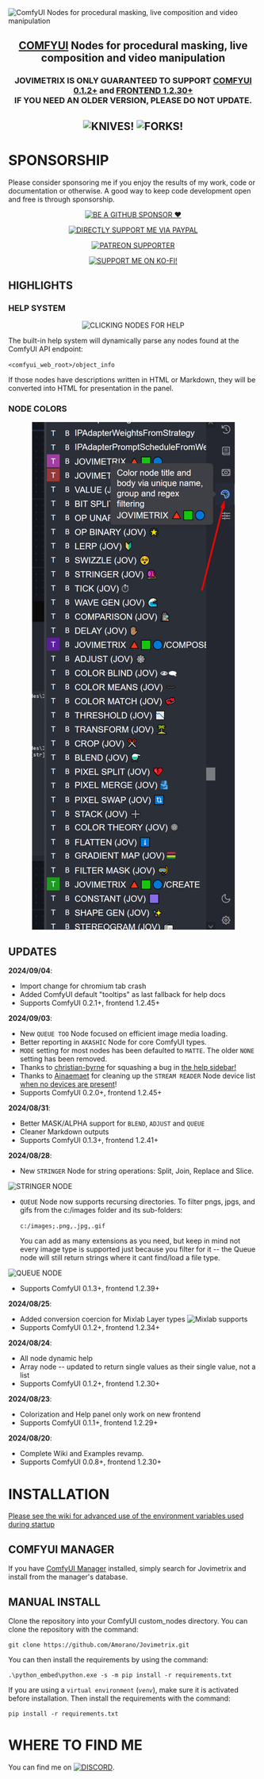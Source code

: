 <picture>
  <source media="(prefers-color-scheme: dark)" srcset="https://github.com/Amorano/Jovimetrix-examples/blob/master/res/logo-jovimetrix.png">
  <source media="(prefers-color-scheme: light)" srcset="https://github.com/Amorano/Jovimetrix-examples/blob/master/res/logo-jovimetrix-light.png">
  <img alt="ComfyUI Nodes for procedural masking, live composition and video manipulation">
</picture>

<h2><div align="center">
<a href="https://github.com/comfyanonymous/ComfyUI">COMFYUI</a> Nodes for procedural masking, live composition and video manipulation
</div></h2>

<h3><div align="center">
JOVIMETRIX IS ONLY GUARANTEED TO SUPPORT <a href="https://github.com/comfyanonymous/ComfyUI">COMFYUI 0.1.2+</a> and <a href="https://github.com/Comfy-Org/ComfyUI_frontend">FRONTEND 1.2.30+</a><br>
IF YOU NEED AN OLDER VERSION, PLEASE DO NOT UPDATE.
</div></h3>

<h2><div align="center">

![KNIVES!](https://badgen.net/github/open-issues/amorano/jovimetrix)
![FORKS!](https://badgen.net/github/forks/amorano/jovimetrix)

</div></h2>

<!---------------------------------------------------------------------------->

# SPONSORSHIP

Please consider sponsoring me if you enjoy the results of my work, code or documentation or otherwise. A good way to keep code development open and free is through sponsorship.

<div align="center">

[![BE A GITHUB SPONSOR ❤️](https://img.shields.io/badge/sponsor-30363D?style=for-the-badge&logo=GitHub-Sponsors&logoColor=#EA4AAA)](https://github.com/sponsors/Amorano)

[![DIRECTLY SUPPORT ME VIA PAYPAL](https://img.shields.io/badge/PayPal-00457C?style=for-the-badge&logo=paypal&logoColor=white)](https://www.paypal.com/paypalme/onarom)

[![PATREON SUPPORTER](https://img.shields.io/badge/Patreon-F96854?style=for-the-badge&logo=patreon&logoColor=white)](https://www.patreon.com/joviex)

[![SUPPORT ME ON KO-FI!](https://ko-fi.com/img/githubbutton_sm.svg)](https://ko-fi.com/alexandermorano)

</div>

## HIGHLIGHTS

### HELP SYSTEM

<div align="center">

![CLICKING NODES FOR HELP](res/wiki/help_002.png)
</div>

The built-in help system will dynamically parse any nodes found at the ComfyUI API endpoint:

`<comfyui_web_root>/object_info`

If those nodes have descriptions written in HTML or Markdown, they will be converted into HTML for presentation in the panel.

### NODE COLORS

<div align="center">

![alt text](res/wiki/color_001.png)
</div>

## UPDATES

**2024/09/04**:
* Import change for chromium tab crash
* Added ComfyUI default "tooltips" as last fallback for help docs
* Supports ComfyUI 0.2.1+, frontend 1.2.45+

**2024/09/03**:
* New `QUEUE TOO` Node focused on efficient image media loading.
* Better reporting in `AKASHIC` Node for core ComfyUI types.
* `MODE` setting for most nodes has been defaulted to `MATTE`. The older `NONE` setting has been removed.
* Thanks to [christian-byrne](https://github.com/christian-byrne) for squashing a bug in [the help sidebar!](https://github.com/Amorano/Jovimetrix/pull/55)
* Thanks to [Ainaemaet](https://github.com/Ainaemaet) for cleaning up the `STREAM READER` Node device list [when no devices are present](https://github.com/Amorano/Jovimetrix/pull/53)!
* Supports ComfyUI 0.2.0+, frontend 1.2.45+

**2024/08/31**:
* Better MASK/ALPHA support for `BLEND`, `ADJUST` and `QUEUE`
* Cleaner Markdown outputs
* Supports ComfyUI 0.1.3+, frontend 1.2.41+

**2024/08/28**:

* New `STRINGER` Node for string operations: Split, Join, Replace and Slice.

![STRINGER NODE](https://github.com/user-attachments/assets/557bdef6-c0d3-4d01-a3dd-46f4a51952fa)

* `QUEUE` Node now supports recursing directories. To filter pngs, jpgs, and gifs from the c:/images folder and its sub-folders:

    `c:/images;.png,.jpg,.gif`

    You can add as many extensions as you need, but keep in mind not every image type is supported just because you filter for it -- the Queue node will still return strings where it cant find/load a file type.

![QUEUE NODE](https://github.com/user-attachments/assets/9686b900-24a2-46ab-88ba-9e3c929b439c)

* Supports ComfyUI 0.1.3+, frontend 1.2.39+

**2024/08/25**:
* Added conversion coercion for Mixlab Layer types
![Mixlab supports](https://github.com/user-attachments/assets/05a53b98-b620-4743-b7b5-26da4140d443)
* Supports ComfyUI 0.1.2+, frontend 1.2.34+

**2024/08/24**:
* All node dynamic help
* Array node -- updated to return single values as their single value, not a list
* Supports ComfyUI 0.1.2+, frontend 1.2.30+

**2024/08/23**:
* Colorization and Help panel only work on new frontend
* Supports ComfyUI 0.1.1+, frontend 1.2.29+

**2024/08/20**:
* Complete Wiki and Examples revamp.
* Supports ComfyUI 0.0.8+, frontend 1.2.30+

# INSTALLATION

[Please see the wiki for advanced use of the environment variables used during startup](https://github.com/Amorano/Jovimetrix/wiki/B.-ASICS)

## COMFYUI MANAGER

If you have [ComfyUI Manager](https://github.com/ltdrdata/ComfyUI-Manager) installed, simply search for Jovimetrix and install from the manager's database.

## MANUAL INSTALL
Clone the repository into your ComfyUI custom_nodes directory. You can clone the repository with the command:
```
git clone https://github.com/Amorano/Jovimetrix.git
```
You can then install the requirements by using the command:
```
.\python_embed\python.exe -s -m pip install -r requirements.txt
```
If you are using a <code>virtual environment</code> (<code><i>venv</i></code>), make sure it is activated before installation. Then install the requirements with the command:
```
pip install -r requirements.txt
```
# WHERE TO FIND ME

You can find me on [![DISCORD](https://dcbadge.vercel.app/api/server/62TJaZ3Z5r?style=flat-square)](https://discord.gg/62TJaZ3Z5r).